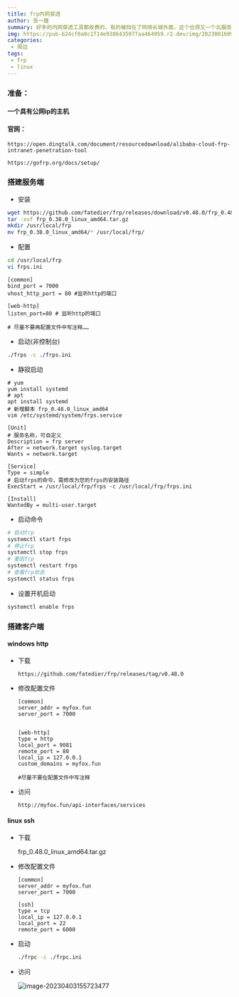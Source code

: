```yaml
---
title: frp内网穿透
author: 张一雄
summary: 好多的内网穿透工具都收费的，有的被挡在了网络长城外面，这个也得又一个云服务器才能使用！
img: https://pub-b24cf0a8c1f14e9386435977aa464959.r2.dev/img/20230816091607.png
categories:
 - 周边
tags:
 - frp
 - linux
---
```


### 准备：

#### 一个具有公网ip的主机

#### 官网：

```http
https://open.dingtalk.com/document/resourcedownload/alibaba-cloud-frp-intranet-penetration-tool
```

```http
https://gofrp.org/docs/setup/
```

### 搭建服务端

- 安装

```sh
wget https://github.com/fatedier/frp/releases/download/v0.48.0/frp_0.48.0_linux_amd64.tar.gz
tar -xvf frp_0.38.0_linux_amd64.tar.gz 
mkdir /usr/local/frp
mv frp_0.38.0_linux_amd64/* /usr/local/frp/
```

- 配置

```sh
cd /usr/local/frp
vi frps.ini
```

```properties
[common]
bind_port = 7000
vhost_http_port = 80 #监听http的端口

[web-http] 
listen_port=80 # 监听http的端口

# 尽量不要再配置文件中写注释……
```

- 启动(非控制台)

```sh
./frps -c ./frps.ini
```

- 静寂启动

```SH
# yum
yum install systemd
# apt
apt install systemd
# 新增脚本 frp_0.48.0_linux_amd64
vim /etc/systemd/system/frps.service
```

```properties
[Unit]
# 服务名称，可自定义
Description = frp server
After = network.target syslog.target
Wants = network.target

[Service]
Type = simple
# 启动frps的命令，需修改为您的frps的安装路径
ExecStart = /usr/local/frp/frps -c /usr/local/frp/frps.ini

[Install]
WantedBy = multi-user.target
```

- 启动命令

```sh
# 启动frp
systemctl start frps
# 停止frp
systemctl stop frps
# 重启frp
systemctl restart frps
# 查看frp状态
systemctl status frps
```

- 设置开机启动

```sh
systemctl enable frps
```

### 搭建客户端

#### windows http

- 下载

  ```http
  https://github.com/fatedier/frp/releases/tag/v0.48.0
  ```

- 修改配置文件

  ```properties
  [common]
  server_addr = myfox.fun
  server_port = 7000
  
  
  [web-http]
  type = http
  local_port = 9081 
  remote_port = 80 
  local_ip = 127.0.0.1
  custom_domains = myfox.fun
  
  #尽量不要在配置文件中写注释
  ```

- 访问

  ```http
  http://myfox.fun/api-interfaces/services
  ```

#### linux ssh

- 下载

  frp_0.48.0_linux_amd64.tar.gz

- 修改配置文件

  ```properties
  [common]
  server_addr = myfox.fun
  server_port = 7000
  
  [ssh]
  type = tcp
  local_ip = 127.0.0.1
  local_port = 22
  remote_port = 6000
  ```

- 启动

  ```sh
  ./frpc -c ./frpc.ini
  ```

- 访问

  ![image-20230403155723477](https://raw.githubusercontent.com/xiongblhttps://pub-b24cf0a8c1f14e9386435977aa464959.r2.dev/img/main/blogimage-20230403155723477.png)

